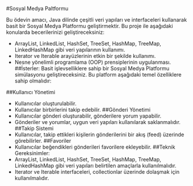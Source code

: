 #Sosyal Medya Paltformu

Bu ödevin amacı, Java dilinde çeşitli veri yapıları ve interfaceleri kullanarak basit bir Sosyal Medya Platformu geliştirmektir. Bu proje ile aşağıdaki konularda becerilerinizi geliştireceksiniz:
  * ArrayList, LinkedList, HashSet, TreeSet, HashMap, TreeMap, LinkedHashMap gibi veri yapılarının kullanımı.
  * Iterator ve Iterable arayüzlerinin etkin bir şekilde kullanımı.
  * Nesne yönelimli programlama (OOP) prensiplerinin uygulanması.
##İsterler:
Basit işlevselliklere sahip bir Sosyal Medya Platformu simülasyonu geliştireceksiniz. Bu platform aşağıdaki temel özelliklere sahip olmalıdır:

##Kullanıcı Yönetimi
 * Kullanıcılar oluşturulabilir.
 * Kullanıcılar birbirlerini takip edebilir.
##Gönderi Yönetimi
 * Kullanıcılar gönderi oluşturabilir, gönderilere yorum yapabilir.
 * Gönderiler ve yorumlar, uygun veri yapıları kullanılarak saklanmalıdır.
##Takip Sistemi
 * Kullanıcılar, takip ettikleri kişilerin gönderilerini bir akış (feed) üzerinde görebilirler.
##Favoriler
 * Kullanıcılar beğendikleri gönderileri favorilere ekleyebilir.
##Teknik Gereksinimler:
 * ArrayList, LinkedList, HashSet, TreeSet, HashMap, TreeMap, LinkedHashMap gibi veri yapıları belirtilen amaçlarla kullanılmalıdır.
 * Iterator ve Iterable interfaceleri, collectionlar üzerinde dolaşmak için kullanılmalıdır.
